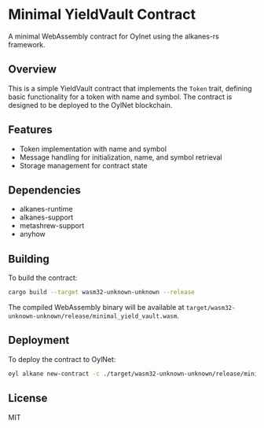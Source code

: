 # Minimal YieldVault Contract

A minimal WebAssembly contract for Oylnet using the alkanes-rs framework.

## Overview

This is a simple YieldVault contract that implements the `Token` trait, defining basic functionality for a token with name and symbol. The contract is designed to be deployed to the OylNet blockchain.

## Features

- Token implementation with name and symbol
- Message handling for initialization, name, and symbol retrieval
- Storage management for contract state

## Dependencies

- alkanes-runtime
- alkanes-support
- metashrew-support
- anyhow

## Building

To build the contract:

```bash
cargo build --target wasm32-unknown-unknown --release
```

The compiled WebAssembly binary will be available at `target/wasm32-unknown-unknown/release/minimal_yield_vault.wasm`.

## Deployment

To deploy the contract to OylNet:

```bash
oyl alkane new-contract -c ./target/wasm32-unknown-unknown/release/minimal_yield_vault.wasm -data 0 -p oylnet
```

## License

MIT
